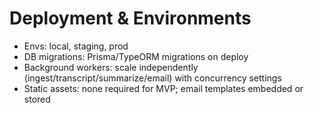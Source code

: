 # Deployment & Environments
- Envs: local, staging, prod
- DB migrations: Prisma/TypeORM migrations on deploy
- Background workers: scale independently (ingest/transcript/summarize/email) with concurrency settings
- Static assets: none required for MVP; email templates embedded or stored

